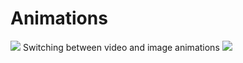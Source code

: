 # Animations
[![](https://jitpack.io/v/luv135/Advertisement.svg)](https://jitpack.io/#luv135/Advertisement)
Switching between video and image animations
![](gif/show.gif) 

